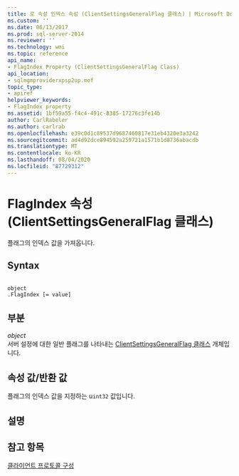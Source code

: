 ```yaml
---
title: 로 속성 인덱스 속성 (ClientSettingsGeneralFlag 클래스) | Microsoft Docs
ms.custom: ''
ms.date: 06/13/2017
ms.prod: sql-server-2014
ms.reviewer: ''
ms.technology: wmi
ms.topic: reference
api_name:
- FlagIndex Property (ClientSettingsGeneralFlag Class)
api_location:
- sqlmgmproviderxpsp2up.mof
topic_type:
- apiref
helpviewer_keywords:
- FlagIndex property
ms.assetid: 1bf59a55-f4c4-491c-8385-17276c3fe14b
author: CarlRabeler
ms.author: carlrab
ms.openlocfilehash: e39c0d1c89537d9687460817e31eb4320e3a3242
ms.sourcegitcommit: ad4d92dce894592a259721a1571b1d8736abacdb
ms.translationtype: MT
ms.contentlocale: ko-KR
ms.lasthandoff: 08/04/2020
ms.locfileid: "87729312"
---
```

# <a name="flagindex-property-clientsettingsgeneralflag-class"></a>FlagIndex 속성(ClientSettingsGeneralFlag 클래스)
  플래그의 인덱스 값을 가져옵니다.  
  
## <a name="syntax"></a>Syntax  
  
```  
  
object  
.FlagIndex [= value]  
```  
  
## <a name="parts"></a>부분  
 *object*  
 서버 설정에 대한 일반 플래그를 나타내는 [ClientSettingsGeneralFlag 클래스](clientsettingsgeneralflag-class.md) 개체입니다.  
  
## <a name="property-valuereturn-value"></a>속성 값/반환 값  
 플래그의 인덱스 값을 지정하는 u`int32` 값입니다.  
  
## <a name="remarks"></a>설명  
  
## <a name="see-also"></a>참고 항목  
 [클라이언트 프로토콜 구성](https://technet.microsoft.com/library/ms181035.aspx)  
  
  
